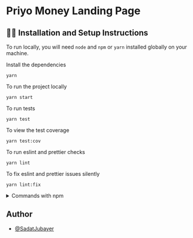 # Priyo Money Landing Page

## 👨‍💻 Installation and Setup Instructions

To run locally, you will need `node` and `npm` or `yarn` installed globally on your machine.

Install the dependencies

```shell
yarn
```

To run the project locally

```shell
yarn start
```

To run tests

```shell
yarn test
```

To view the test coverage

```shell
yarn test:cov
```

To run eslint and prettier checks

```shell
yarn lint
```

To fix eslint and prettier issues silently

```shell
yarn lint:fix
```

<details>
  <summary> Commands with npm</summary>

Install the dependencies

```shell
npm install
```

To run project locally

```shell
npm start
```

To run tests

```shell
npm test
```

To run test coverage

```shell
npm run test:cov
```

To run eslint and prettier checks

```shell
npm run lint
```

To fix eslint and prettier issues silently

```shell
npm run lint:fix
```

</details>

## Author

-   [@SadatJubayer](https://www.smjubayer.me)
